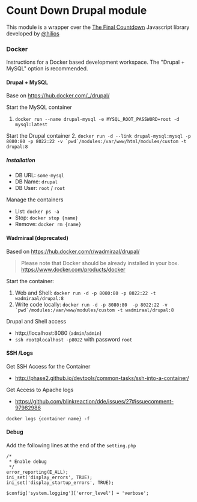 # Count Down Drupal module
This module is a wrapper over the [The Final Countdown](http://hilios.github.io/jQuery.countdown/) Javascript library developed by [@hilios](https://github.com/hilios)



### Docker
Instructions for a Docker based development workspace. The "Drupal + MySQL" option is recommended.

#### Drupal + MySQL
Base on https://hub.docker.com/_/drupal/

Start the MySQL container
1. `docker run --name drupal-mysql -e MYSQL_ROOT_PASSWORD=root -d mysql:latest`

Start the Drupal container
2. ``docker run -d --link drupal-mysql:mysql -p 8080:80 -p 8022:22 -v `pwd`/modules:/var/www/html/modules/custom -t drupal:8``

##### Installation

* DB URL: `some-mysql`
* DB Name: `drupal`
* DB User: `root` / `root`

Manage the containers

* List: `docker ps -a`
* Stop: `docker stop {name}`
* Remove: `docker rm {name}`

#### Wadmiraal (deprecated)
Based on https://hub.docker.com/r/wadmiraal/drupal/
> Please note that Docker should be already installed in your box. https://www.docker.com/products/docker

Start the container:

1. Web and Shell: `docker run -d -p 8080:80 -p 8022:22 -t wadmiraal/drupal:8`
2. Write code locally: ``docker run -d -p 8080:80  -p 8022:22 -v `pwd`/modules:/var/www/modules/custom -t wadmiraal/drupal:8``

Drupal and Shell access
* http://localhost:8080 (`admin`/`admin`)
* `ssh root@localhost -p8022` with password `root`


#### SSH /Logs
Get SSH Access for the Container
* http://phase2.github.io/devtools/common-tasks/ssh-into-a-container/

Get Access to Apache logs
* https://github.com/blinkreaction/dde/issues/27#issuecomment-97982986

`docker logs {container name} -f`


#### Debug
Add the following lines at the end of the `setting.php`

```
/*
 * Enable debug
 */
error_reporting(E_ALL);
ini_set('display_errors', TRUE);
ini_set('display_startup_errors', TRUE);

$config['system.logging']['error_level'] = 'verbose';
```
